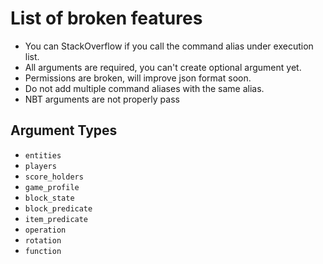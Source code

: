 # List of broken features

- You can StackOverflow if you call the command alias under execution list.
- All arguments are required, you can't create optional argument yet.
- Permissions are broken, will improve json format soon.
- Do not add multiple command aliases with the same alias.
- NBT arguments are not properly pass

## Argument Types
- `entities`
- `players`
- `score_holders`
- `game_profile`
- `block_state`
- `block_predicate`
- `item_predicate`
- `operation`
- `rotation`
- `function`
